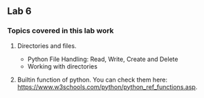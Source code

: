 ## Lab 6

### Topics covered in this lab work

1. Directories and files.
    * Python File Handling: Read, Write, Create and Delete
    * Working with directories

2. Builtin function of python. You can check them here: https://www.w3schools.com/python/python_ref_functions.asp.
